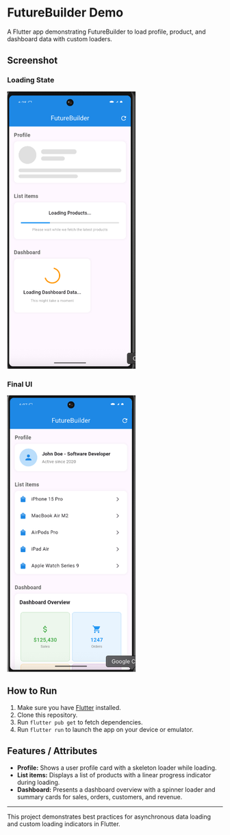 # FutureBuilder Demo

A Flutter app demonstrating FutureBuilder to load profile, product, and dashboard data with custom loaders.

## Screenshot

### Loading State

<img src="assets/loading_futurebuilder_demonstration.png" width="300" />

### Final UI

<img src="assets/futurebuilder_demonstration.png" width="300" />

## How to Run

1. Make sure you have [Flutter](https://flutter.dev/docs/get-started/install) installed.
2. Clone this repository.
3. Run `flutter pub get` to fetch dependencies.
4. Run `flutter run` to launch the app on your device or emulator.

## Features / Attributes

- **Profile:** Shows a user profile card with a skeleton loader while loading.
- **List items:** Displays a list of products with a linear progress indicator during loading.
- **Dashboard:** Presents a dashboard overview with a spinner loader and summary cards for sales, orders, customers, and revenue.

---

This project demonstrates best practices for asynchronous data loading and custom loading indicators in Flutter.

